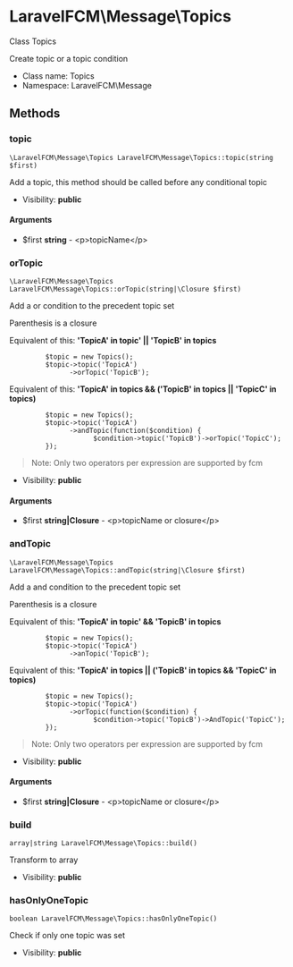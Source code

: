 LaravelFCM\Message\Topics
===============

Class Topics

Create topic or a topic condition


* Class name: Topics
* Namespace: LaravelFCM\Message







Methods
-------


### topic

    \LaravelFCM\Message\Topics LaravelFCM\Message\Topics::topic(string $first)

Add a topic, this method should be called before any conditional topic



* Visibility: **public**


#### Arguments
* $first **string** - &lt;p&gt;topicName&lt;/p&gt;



### orTopic

    \LaravelFCM\Message\Topics LaravelFCM\Message\Topics::orTopic(string|\Closure $first)

Add a or condition to the precedent topic set

Parenthesis is a closure

Equivalent of this: **'TopicA' in topic' || 'TopicB' in topics**

```
         $topic = new Topics();
         $topic->topic('TopicA')
               ->orTopic('TopicB');
```

Equivalent of this: **'TopicA' in topics && ('TopicB' in topics || 'TopicC' in topics)**

```
         $topic = new Topics();
         $topic->topic('TopicA')
               ->andTopic(function($condition) {
                     $condition->topic('TopicB')->orTopic('TopicC');
         });
```

> Note: Only two operators per expression are supported by fcm

* Visibility: **public**


#### Arguments
* $first **string|Closure** - &lt;p&gt;topicName or closure&lt;/p&gt;



### andTopic

    \LaravelFCM\Message\Topics LaravelFCM\Message\Topics::andTopic(string|\Closure $first)

Add a and condition to the precedent topic set

Parenthesis is a closure

Equivalent of this: **'TopicA' in topic' && 'TopicB' in topics**

```
         $topic = new Topics();
         $topic->topic('TopicA')
               ->anTopic('TopicB');
```

Equivalent of this: **'TopicA' in topics || ('TopicB' in topics && 'TopicC' in topics)**

```
         $topic = new Topics();
         $topic->topic('TopicA')
               ->orTopic(function($condition) {
                     $condition->topic('TopicB')->AndTopic('TopicC');
         });
```

> Note: Only two operators per expression are supported by fcm

* Visibility: **public**


#### Arguments
* $first **string|Closure** - &lt;p&gt;topicName or closure&lt;/p&gt;



### build

    array|string LaravelFCM\Message\Topics::build()

Transform to array



* Visibility: **public**




### hasOnlyOneTopic

    boolean LaravelFCM\Message\Topics::hasOnlyOneTopic()

Check if only one topic was set



* Visibility: **public**



